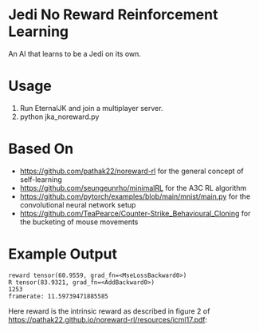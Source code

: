 # Jedi No Reward Reinforcement Learning

An AI that learns to be a Jedi on its own.

# Usage

1. Run EternalJK and join a multiplayer server.
2. python jka_noreward.py

# Based On

- https://github.com/pathak22/noreward-rl for the general concept of self-learning
- https://github.com/seungeunrho/minimalRL for the A3C RL algorithm
- https://github.com/pytorch/examples/blob/main/mnist/main.py for the convolutional neural network setup
- https://github.com/TeaPearce/Counter-Strike_Behavioural_Cloning for the bucketing of mouse movements

# Example Output

```
reward tensor(60.9559, grad_fn=<MseLossBackward0>)
R tensor(83.9321, grad_fn=<AddBackward0>)
1253
framerate: 11.59739471885585
```

Here reward is the intrinsic reward as described in figure 2 of https://pathak22.github.io/noreward-rl/resources/icml17.pdf:



